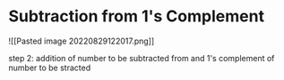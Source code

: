 # Subtraction from 1's Complement
![[Pasted image 20220829122017.png]]

step 2: addition of number to be subtracted from and 1's complement of number to be stracted